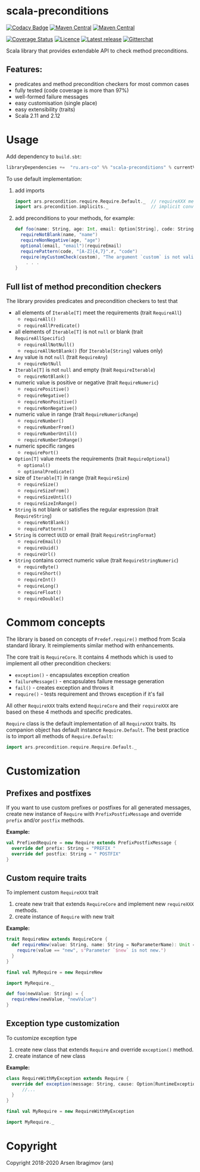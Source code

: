 # scala-preconditions

[![Codacy Badge](https://api.codacy.com/project/badge/Grade/3524c436ed7e41f2a3f891c7882bacca)](https://app.codacy.com/manual/ars-java/scala-preconditions?utm_source=github.com&utm_medium=referral&utm_content=ArsCo/scala-preconditions&utm_campaign=Badge_Grade_Dashboard)
[![Maven Central](https://maven-badges.herokuapp.com/maven-central/ru.ars-co/scala-preconditions_2.11/badge.svg)](https://maven-badges.herokuapp.com/maven-central/ru.ars-co/scala-preconditions_2.11) 
[![Maven Central](https://maven-badges.herokuapp.com/maven-central/ru.ars-co/scala-preconditions_2.12/badge.svg)](https://maven-badges.herokuapp.com/maven-central/ru.ars-co/scala-preconditions_2.12)

[![Coverage Status](https://coveralls.io/repos/github/ArsCo/scala-preconditions/badge.svg?branch=master)](https://coveralls.io/github/ArsCo/scala-preconditions?branch=master)
[![Licence](https://img.shields.io/badge/license-Apache_2.0-blue.svg)](https://tldrlegal.com/license/apache-license-2.0-(apache-2.0))
[![Latest release](https://img.shields.io/github/release/ArsCo/scala-preconditions/all.svg)](https://github.com/ArsCo/scala-preconditions/releases/latest)
[![Gitterchat](https://img.shields.io/gitter/room/nwjs/nw.js.svg)](https://gitter.im/ars-co/scala-preconditions)

Scala library that provides extendable API to check method preconditions.

## Features:
- predicates and method precondition checkers for most common cases
- fully tested (code coverage is more than 97%)
- well-formed failure messages
- easy customisation (single place)
- easy extensibility (traits)
- Scala 2.11 and 2.12

# Usage

Add dependency to `build.sbt`:
```scala
libraryDependencies +=  "ru.ars-co" %% "scala-preconditions" % currentVersion
```

To use default implementation:
1. add imports 
    ```scala
    import ars.precondition.require.Require.Default._  // requireXXX methods
    import ars.precondition.implicits._                // implicit conversions
    ``` 
1. add preconditions to your methods, for example:
    ```scala
    def foo(name: String, age: Int, email: Option[String], code: String, custom: MyValue) = {
      requireNotBlank(name, "name")
      requireNonNegative(age, "age")
      optional(email, "email")(requireEmail)
      requirePattern(code, "[A-Z]{4,7}".r, "code")
      require(myCustomCheck(custom), "The argument `custom` is not valid.")
        . . .
    }
    ```

## Full list of method precondition checkers

The library provides predicates and precondition checkers to test that
- all elements of `Iterable[T]` meet the requirements (trait `RequireAll`)
    - `requireAll()`
    - `requireAllPredicate()`
- all elements of `Iterable[T]` is not `null` or blank (trait `RequireAllSpecific`)
    - `requireAllNotNull()`
    - `requireAllNotBlank()` (for `Iterable[String]` values only)
- `Any` value is not `null` (trait `RequireAny`)  
    - `requireNotNull`
- `Iterable[T]` is not `null` and empty (trait `RequireIterable`)
    - `requireNotBlank()`
- numeric value is positive or negative (trait `RequireNumeric`)
    - `requirePositive()`
    - `requireNegative()`
    - `requireNonPositive()`
    - `requireNonNegative()`
- numeric value in range (trait `RequireNumericRange`)
    - `requireNumber()`
    - `requireNumberFrom()`
    - `requireNumberUntil()`
    - `requireNumberInRange()`
- numeric specific ranges
    - `requirePort()`
- `Option[T]` value meets the requirements (trait `RequireOptional`)
    - `optional()`
    - `optionalPredicate()`
- size of `Iterable[T]` in range (trait `RequireSize`)
    - `requireSize()`
    - `requireSizeFrom()`
    - `requireSizeUntil()`
    - `requireSizeInRange()`
- `String` is not blank or satisfies the regular expression (trait `RequireString`)
    - `requireNotBlank()`
    - `requirePattern()`
- `String` is correct `UUID` or email (trait `RequireStringFormat`)
    - `requireEmail()`
    - `requireUuid()`
    - `requireUrl()`
- `String` contains correct numeric value (trait `RequireStringNumeric`)
    - `requireByte()`
    - `requireShort()`
    - `requireInt()`
    - `requireLong()`
    - `requireFloat()`
    - `requireDouble()`

# Commom concepts

The library is based on concepts of `Predef.require()` method from Scala standard library. It reimplements
similar method with enhancements.

The core trait is `RequireCore`. It contains 4 methods which is used to implement all other precondition checkers:
- `exception()` - encapsulates exception creation
- `failureMessage()` - encapsulates failure message generation
- `fail()` - creates exception and throws it
- `require()` - tests requirement and throws exception if it's fail

All other `RequireXXX` traits extend `RequireCore` and their `requireXXX` are based on these 4 methods 
and specific predicates.

`Require` class is the default implementation of all `RequireXXX` traits. Its companion object
has default instance `Require.Default`. The best practice is to import all methods of `Require.Default`:
```scala
import ars.precondition.require.Require.Default._
```

# Customization
## Prefixes and postfixes

If you want to use custom prefixes or postfixes for all generated messages, create
new instance of `Require` with `PrefixPostfixMessage` and override `prefix` and/or `postfix` methods.

__Example:__
```scala
val PrefixedRequire = new Require extends PrefixPostfixMessage {
  override def prefix: String = "PREFIX "
  override def postfix: String = " POSTFIX"
}
```

## Custom require traits

To implement custom `RequireXXX` trait 
1. create new trait that extends `RequireCore` and implement new
`requireXXX` methods.
1. create instance of `Require` with new trait

__Example:__
```scala
trait RequireNew extends RequireCore {
  def requireNew(value: String, name: String = NoParameterName): Unit = {
    require(value == "new", s"Parameter `$new` is not new.")
  }
}

final val MyRequire = new RequireNew

import MyRequire._

def foo(newValue: String) = {
  requireNew(newValue, "newValue")
}

```

## Exception type customization

To customize exception type 
1. create new class that extends `Require` and override `exception()` method.
1. create instance of new class

__Example:__
```scala
class RequireWithMyException extends Require {
  override def exception(message: String, cause: Option[RuntimeException] = None): RuntimeException = {
      //...
  }
}

final val MyRequire = new RequireWithMyException

import MyRequire._

```

# Copyright

Copyright 2018-2020 Arsen Ibragimov (ars)
